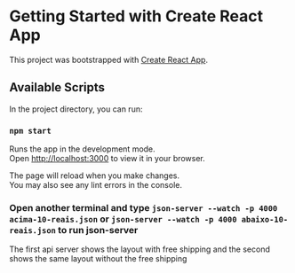 # Getting Started with Create React App

This project was bootstrapped with [Create React App](https://github.com/facebook/create-react-app).

## Available Scripts

In the project directory, you can run:

### `npm start`

Runs the app in the development mode.\
Open [http://localhost:3000](http://localhost:3000) to view it in your browser.

The page will reload when you make changes.\
You may also see any lint errors in the console.


### Open another terminal and type `json-server --watch -p 4000 acima-10-reais.json` or  `json-server --watch -p 4000 abaixo-10-reais.json` to run json-server

The first api server shows the layout with free shipping and the second shows the same layout without the free shipping
